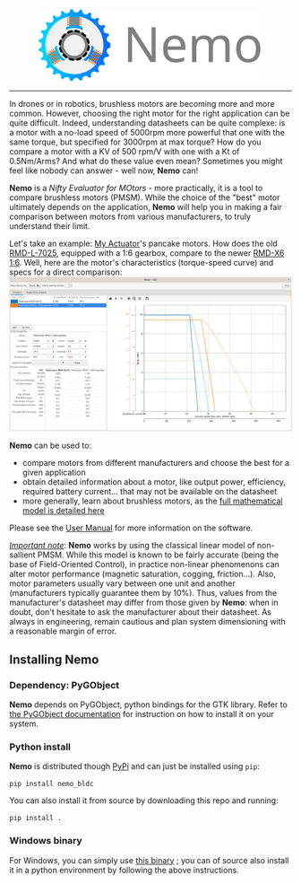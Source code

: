 
<div align="center">
  <a href="#"><img width="400px" height="auto" src="src/nemo_bldc/ressources/logo_readme.svg"></a>
</div>

____

In drones or in robotics, brushless motors are becoming more and more common. However, choosing the right motor for the right application can be quite difficult. Indeed, understanding datasheets can be quite complexe: is a motor with a no-load speed of 5000rpm more powerful that one with the same torque, but specified for 3000rpm at max torque? How do you compare a motor with a KV of 500 rpm/V with one with a Kt of 0.5Nm/Arms? And what do these value even mean? Sometimes you might feel like nobody can answer - well now, **Nemo** can!

**Nemo** is a *Nifty Evaluator for MOtors* - more practically, it is a tool to compare brushless motors (PMSM). While the choice of the "best" motor ultimately depends on the application, **Nemo** will help you in making a fair comparison between motors from various manufacturers, to truly understand their limit.

Let's take an example: [My Actuator](https://www.myactuator.com/)'s pancake motors. How does the old [RMD-L-7025](https://www.myactuator.com/product-page/rmd-l-7025), equipped with a 1:6 gearbox, compare to the newer [RMD-X6 1:6](https://www.myactuator.com/product-page/rmd-x6). Well, here are the motor's characteristics (torque-speed curve) and specs for a direct comparison:
![](src/nemo_bldc/doc/Figures/overview.png)

**Nemo** can be used to:

  - compare motors from different manufacturers and choose the best for a given application
  - obtain detailed information about a motor, like output power, efficiency, required battery current... that may not be available on the datasheet
  - more generally, learn about brushless motors, as the [full mathematical model is detailed here](src/nemo_bldc/doc/BrushlessMotorPhysics.pdf)

Please see the [User Manual](doc/user_manual.pdf) for more information on the software.

<u>*Important note*</u>: **Nemo** works by using the classical linear model of non-sallient PMSM. While this model is known to be fairly accurate (being the base of Field-Oriented Control), in practice non-linear phenomenons can alter motor performance (magnetic saturation, cogging, friction...). Also, motor parameters usually vary between one unit and another (manufacturers typically guarantee them by 10%). Thus, values from the manufacturer's datasheet may differ from those given by **Nemo**: when in doubt, don't hesitate to ask the manufacturer about their datasheet. As always in engineering, remain cautious and plan system dimensioning with a reasonable margin of error.



## Installing Nemo

### Dependency: PyGObject

**Nemo** depends on PyGObject, python bindings for the GTK library. Refer to [the PyGObject documentation](https://pygobject.readthedocs.io/en/latest/getting_started.html) for instruction on how
to install it on your system.

### Python install

**Nemo** is distributed though [PyPi](https://pypi.org/project/nemo-bldc/) and can just be installed using `pip`:

```
pip install nemo_bldc
```

You can also install it from source by downloading this repo and running:

```
pip install .
```

### Windows binary

For Windows, you can simply use [this binary](./Nemo.exe) ; you can of source also install it in a python environment by following the above instructions.
